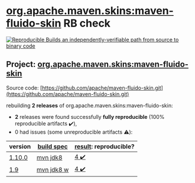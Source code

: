 [org.apache.maven.skins:maven-fluido-skin](https://search.maven.org/artifact/org.apache.maven.skins/maven-fluido-skin/) RB check
=======

[![Reproducible Builds](https://reproducible-builds.org/images/logos/rb.svg) an independently-verifiable path from source to binary code](https://reproducible-builds.org/)

## Project: [org.apache.maven.skins:maven-fluido-skin](https://search.maven.org/artifact/org.apache.maven.skins/maven-fluido-skin/)

Source code: [https://github.com/apache/maven-fluido-skin.git](https://github.com/apache/maven-fluido-skin.git)

rebuilding **2 releases** of org.apache.maven.skins:maven-fluido-skin:
- **2** releases were found successfully **fully reproducible** (100% reproducible artifacts :heavy_check_mark:),
- 0 had issues (some unreproducible artifacts :warning:):

| version | [build spec](BUILDSPEC.md) | [result](https://reproducible-builds.org/docs/jvm/): reproducible? |
| -- | --------- | ------ |
| [1.10.0](https://search.maven.org/artifact/org.apache.maven.skins/maven-fluido-skin/1.10.0/pom) | [mvn jdk8](maven-fluido-skin-1.10.0.buildspec) | [4 :heavy_check_mark: ](maven-fluido-skin-1.10.0.buildcompare) |
| [1.9](https://search.maven.org/artifact/org.apache.maven.skins/maven-fluido-skin/1.9/pom) | [mvn jdk8 w](maven-fluido-skin-1.9.buildspec) | [4 :heavy_check_mark: ](maven-fluido-skin-1.9.buildcompare) |
